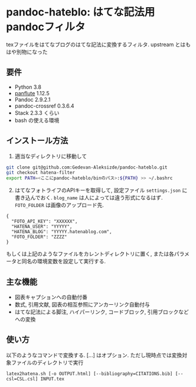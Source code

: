 # pandoc-hateblo: はてな記法用pandocフィルタ

texファイルをはてなブログのはてな記法に変換するフィルタ. upstream とはもはや別物になった

## 要件

- Python 3.8
- [panflute](http://scorreia.com/software/panflute/) 1.12.5
- Pandoc 2.9.2.1
- pandoc-crossref 0.3.6.4
- Stack 2.3.3 くらい
- bash の使える環境

## インストール方法

1. 適当なディレクトリに移動して

```sh
git clone git@github.com:Gedevan-Aleksizde/pandoc-hateblo.git
git checkout hatena-filter
export PATH=<ここにpandoc-hateblo/binのパス>:${PATH} >> ~/.bashrc
```

2. はてなフォトライフのAPIキーを取得して, 設定ファイル `settings.json` に書き込んでおく. `blog_name` は人によっては違う形式になるはず. `FOTO_FOLDER` は画像のアップロード先.

```
{
  "FOTO_API_KEY": "XXXXXX",
  "HATENA_USER": "YYYYY",
  "HATENA_BLOG": "YYYYY.hatenablog.com",
  "FOTO_FOLDER": "ZZZZ"
}
```

もしくは上記のようなファイルをカレントディレクトリに置く, または各パラメータと同名の環境変数を設定して実行する.


## 主な機能

* 図表キャプションへの自動付番
* 数式, 引用文献, 図表の相互参照にアンカーリンク自動付与
* はてな記法による脚注, ハイパーリンク, コードブロック, 引用ブロックなどへの変換

## 使い方

以下のようなコマンドで変換する. [...] はオプション. ただし現時点では変換対象ファイルのディレクトリで実行

```
latex2hatena.sh [-o OUTPUT.html] [--bibliography=CITATIONS.bib] [--csl=CSL.csl] INPUT.tex
```
